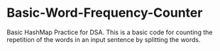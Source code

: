 # Basic-Word-Frequency-Counter
Basic HashMap Practice for DSA.
This is a basic code for counting the repetition of the words in an input sentence by splitting the words.
